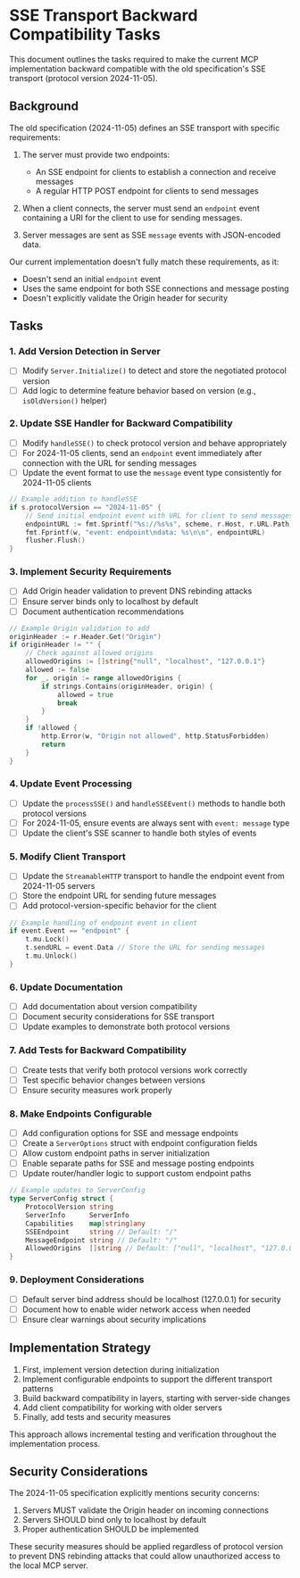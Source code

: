 # SSE Transport Backward Compatibility Tasks

This document outlines the tasks required to make the current MCP implementation backward compatible with the old specification's SSE transport (protocol version 2024-11-05).

## Background

The old specification (2024-11-05) defines an SSE transport with specific requirements:

1. The server must provide two endpoints:
   - An SSE endpoint for clients to establish a connection and receive messages
   - A regular HTTP POST endpoint for clients to send messages

2. When a client connects, the server must send an `endpoint` event containing a URI for the client to use for sending messages.

3. Server messages are sent as SSE `message` events with JSON-encoded data.

Our current implementation doesn't fully match these requirements, as it:
- Doesn't send an initial `endpoint` event
- Uses the same endpoint for both SSE connections and message posting
- Doesn't explicitly validate the Origin header for security

## Tasks

### 1. Add Version Detection in Server

- [ ] Modify `Server.Initialize()` to detect and store the negotiated protocol version
- [ ] Add logic to determine feature behavior based on version (e.g., `isOldVersion()` helper)

### 2. Update SSE Handler for Backward Compatibility

- [ ] Modify `handleSSE()` to check protocol version and behave appropriately
- [ ] For 2024-11-05 clients, send an `endpoint` event immediately after connection with the URL for sending messages
- [ ] Update the event format to use the `message` event type consistently for 2024-11-05 clients

```go
// Example addition to handleSSE
if s.protocolVersion == "2024-11-05" {
    // Send initial endpoint event with URL for client to send messages
    endpointURL := fmt.Sprintf("%s://%s%s", scheme, r.Host, r.URL.Path)
    fmt.Fprintf(w, "event: endpoint\ndata: %s\n\n", endpointURL)
    flusher.Flush()
}
```

### 3. Implement Security Requirements

- [ ] Add Origin header validation to prevent DNS rebinding attacks
- [ ] Ensure server binds only to localhost by default
- [ ] Document authentication recommendations

```go
// Example Origin validation to add
originHeader := r.Header.Get("Origin")
if originHeader != "" {
    // Check against allowed origins
    allowedOrigins := []string{"null", "localhost", "127.0.0.1"}
    allowed := false
    for _, origin := range allowedOrigins {
        if strings.Contains(originHeader, origin) {
            allowed = true
            break
        }
    }
    if !allowed {
        http.Error(w, "Origin not allowed", http.StatusForbidden)
        return
    }
}
```

### 4. Update Event Processing

- [ ] Update the `processSSE()` and `handleSSEEvent()` methods to handle both protocol versions
- [ ] For 2024-11-05, ensure events are always sent with `event: message` type
- [ ] Update the client's SSE scanner to handle both styles of events

### 5. Modify Client Transport

- [ ] Update the `StreamableHTTP` transport to handle the endpoint event from 2024-11-05 servers
- [ ] Store the endpoint URL for sending future messages
- [ ] Add protocol-version-specific behavior for the client

```go
// Example handling of endpoint event in client
if event.Event == "endpoint" {
    t.mu.Lock()
    t.sendURL = event.Data // Store the URL for sending messages
    t.mu.Unlock()
}
```

### 6. Update Documentation

- [ ] Add documentation about version compatibility
- [ ] Document security considerations for SSE transport
- [ ] Update examples to demonstrate both protocol versions

### 7. Add Tests for Backward Compatibility

- [ ] Create tests that verify both protocol versions work correctly
- [ ] Test specific behavior changes between versions
- [ ] Ensure security measures work properly

### 8. Make Endpoints Configurable

- [ ] Add configuration options for SSE and message endpoints
- [ ] Create a `ServerOptions` struct with endpoint configuration fields
- [ ] Allow custom endpoint paths in server initialization
- [ ] Enable separate paths for SSE and message posting endpoints
- [ ] Update router/handler logic to support custom endpoint paths

```go
// Example updates to ServerConfig
type ServerConfig struct {
    ProtocolVersion string
    ServerInfo      ServerInfo
    Capabilities    map[string]any
    SSEEndpoint     string // Default: "/"
    MessageEndpoint string // Default: "/"
    AllowedOrigins  []string // Default: ["null", "localhost", "127.0.0.1"]
}
```

### 9. Deployment Considerations

- [ ] Default server bind address should be localhost (127.0.0.1) for security
- [ ] Document how to enable wider network access when needed
- [ ] Ensure clear warnings about security implications

## Implementation Strategy

1. First, implement version detection during initialization
2. Implement configurable endpoints to support the different transport patterns
3. Build backward compatibility in layers, starting with server-side changes
4. Add client compatibility for working with older servers
5. Finally, add tests and security measures

This approach allows incremental testing and verification throughout the implementation process.

## Security Considerations

The 2024-11-05 specification explicitly mentions security concerns:

1. Servers MUST validate the Origin header on incoming connections
2. Servers SHOULD bind only to localhost by default
3. Proper authentication SHOULD be implemented

These security measures should be applied regardless of protocol version to prevent DNS rebinding attacks that could allow unauthorized access to the local MCP server.